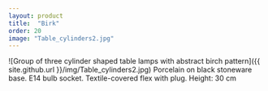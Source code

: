 ```yaml
---
layout: product
title:  "Birk"
order: 20
image: "Table_cylinders2.jpg"
---
```


![Group of three cylinder shaped table lamps with abstract birch pattern]({{ site.github.url }}/img/Table_cylinders2.jpg)
Porcelain on black stoneware base. E14 bulb socket. Textile-covered flex with plug. Height: 30 cm
